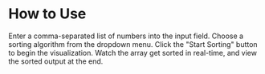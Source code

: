 # How to Use
Enter a comma-separated list of numbers into the input field.
Choose a sorting algorithm from the dropdown menu.
Click the "Start Sorting" button to begin the visualization.
Watch the array get sorted in real-time, and view the sorted output at the end.
